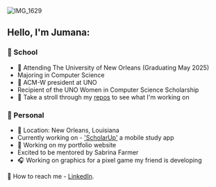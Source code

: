 ![IMG_1629](https://github.com/user-attachments/assets/f4ddda7d-0a76-45d4-b464-48e34a1c0f3d)

## Hello, I'm Jumana:

### 🤍 School  


- 🐚 Attending The University of New Orleans (Graduating May 2025)
- Majoring in Computer Science
- 🧸 ACM-W president at UNO
- Recipient of the UNO Women in Computer Science Scholarship
- 🥛 Take a stroll through my [repos](https://github.com/JumanaCS?tab=repositories) to see what I'm working on


 ### 🤎 Personal 


- 🥥 Location: New Orleans, Louisiana 
- Currently working on - ['ScholarUp'](https://github.com/JumanaCS/ScholarUp) a mobile study app 
- 🫧 Working on my portfolio website
- Excited to be mentored by Sabrina Farmer
- 🎧 Working on graphics for a pixel game my friend is developing 

💼 How to reach me - [LinkedIn](https://www.linkedin.com/in/jumana-sul).
